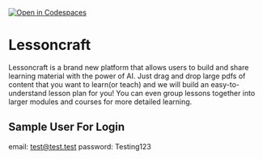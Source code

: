 [![Open in Codespaces](https://classroom.github.com/assets/launch-codespace-7f7980b617ed060a017424585567c406b6ee15c891e84e1186181d67ecf80aa0.svg)](https://classroom.github.com/open-in-codespaces?assignment_repo_id=13367613)
# Lessoncraft

Lessoncraft is a brand new platform that allows users to build and share learning material with the power of AI. Just drag and drop large pdfs of content that you want to learn(or teach) and we will build an easy-to-understand lesson plan for you! You can even group lessons together into larger modules and courses for more detailed learning.

## Sample User For Login

email: test@test.test
password: Testing123

